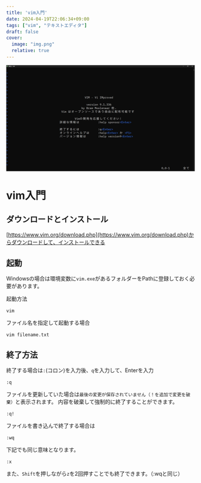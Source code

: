 ```yaml
---
title: 'vim入門'
date: 2024-04-19T22:06:34+09:00
tags: ["vim", "テキストエディタ"]
draft: false
cover:
  image: "img.png"
  relative: true
---
```


![img_1.png](img_1.png)

# vim入門

## ダウンロードとインストール

[https://www.vim.org/download.php](https://www.vim.org/download.php)からダウンロードして、インストールできる

##  起動

Windowsの場合は環境変数に`vim.exe`があるフォルダーをPathに登録しておく必要があります。

起動方法

```
vim
```

ファイル名を指定して起動する場合

```
vim filename.txt
```

## 終了方法

終了する場合は`:`(コロン)を入力後、`q`を入力して、Enterを入力
```
:q
```

ファイルを更新していた場合は`最後の変更が保存されていません（！を追加で変更を破棄）`と表示されます。
内容を破棄して強制的に終了することができます。
```
:q!
```

ファイルを書き込んで終了する場合は
```
:wq
```

下記でも同じ意味となります。
```
:x
```

また、`Shift`を押しながら`z`を2回押すことでも終了できます。（:wqと同じ）
